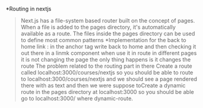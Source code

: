 *Routing in nextjs
>Next.js has a file-system based router built on the concept of pages.
>When a file is added to the pages directory, it's automatically available as a route.
>The files inside the pages directory can be used to define most common patterns
*Implementation for the back to home link :
in the anchor tag write back to home and then checking it out there
in a linmk component when use it in route in different pages it is not changing the page the only thing happens is it changes the route
The problem related to the routing part in there Create a route called localhost:3000/courses/nextjs so you should be able to route to localhost:3000/courses/nextjs and we should see a page rendered there with as text and then we were suppose toCreate a dynamic route in the pages directory at localhost:3000 so you should be able go to localhost:3000/<dynamic-route> where dynamic-route.
